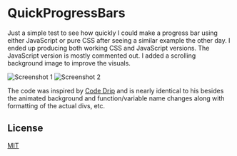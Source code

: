 # QuickProgressBars

Just a simple test to see how quickly I could make a progress bar using either JavaScript or pure CSS after seeing a similar example the other day. I ended up producing both working CSS and JavaScript versions. The JavaScript version is mostly commented out. I added a scrolling background image to improve the visuals.

![Screenshot 1](https://github.com/Michael-Lafreniere/QuickProgressBar/blob/master/img/Screenshot1.png)
![Screenshot 2](https://github.com/Michael-Lafreniere/QuickProgressBar/blob/master/img/Screenshot2.png)

The code was inspired by [Code Drip](https://www.youtube.com/channel/UCRLEADhMcb8WUdnQ5_Alk7g) and is nearly identical to his besides the animated background and function/variable name changes along with formatting of the actual divs, etc.

## License

[MIT](https://choosealicense.com/licenses/mit/)
